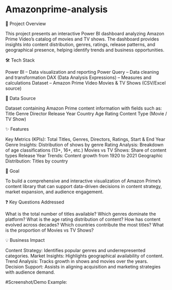 # Amazonprime-analysis
🔹 Project Overview

This project presents an interactive Power BI dashboard analyzing Amazon Prime Video’s catalog of movies and TV shows. The dashboard provides insights into content distribution, genres, ratings, release patterns, and geographical presence, helping identify trends and business opportunities.

🛠 Tech Stack

Power BI – Data visualization and reporting
Power Query – Data cleaning and transformation
DAX (Data Analysis Expressions) – Measures and calculations
Dataset – Amazon Prime Video Movies & TV Shows (CSV/Excel source)

📂 Data Source

Dataset containing Amazon Prime content information with fields such as:
Title
Genre
Director
Release Year
Country
Age Rating
Content Type (Movie / TV Show)

✨ Features

Key Metrics (KPIs): Total Titles, Genres, Directors, Ratings, Start & End Year
Genre Insights: Distribution of shows by genre
Rating Analysis: Breakdown of age classifications (13+, 16+, etc.)
Movies vs TV Shows: Share of content types
Release Year Trends: Content growth from 1920 to 2021
Geographic Distribution: Titles by country

🎯 Goal

To build a comprehensive and interactive visualization of Amazon Prime’s content library that can support data-driven decisions in content strategy, market expansion, and audience engagement.

❓ Key Questions Addressed

What is the total number of titles available?
Which genres dominate the platform?
What is the age rating distribution of content?
How has content evolved across decades?
Which countries contribute the most titles?
What is the proportion of Movies vs TV Shows?

💡 Business Impact

Content Strategy: Identifies popular genres and underrepresented categories.
Market Insights: Highlights geographical availability of content.
Trend Analysis: Tracks growth in shows and movies over the years.
Decision Support: Assists in aligning acquisition and marketing strategies with audience demand.

#Screenshot/Demo
Example:
